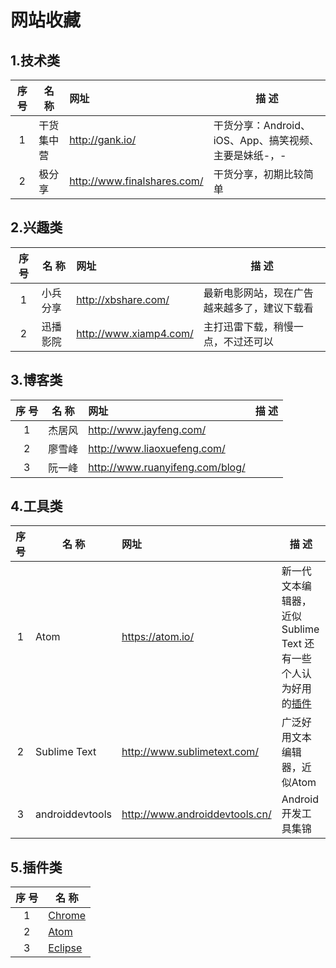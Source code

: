 # 网站收藏
## 1.技术类

序 号 | 名 称   | 网址                          | 描 述
:-: | ----- | :-------------------------- | ----------------------------------
1   | 干货集中营 | http://gank.io/             | 干货分享：Android、iOS、App、搞笑视频、主要是妹纸-，-
2   | 极分享   | http://www.finalshares.com/ | 干货分享，初期比较简单

## 2.兴趣类

序 号 | 名 称  | 网址                     | 描 述
:-: | ---- | :--------------------- | ----------------------
1   | 小兵分享 | http://xbshare.com/    | 最新电影网站，现在广告越来越多了，建议下载看
2   | 迅播影院 | http://www.xiamp4.com/ | 主打迅雷下载，稍慢一点，不过还可以

## 3.博客类

序 号 | 名 称 | 网址                              | 描 述
:-: | --- | :------------------------------ | ---
1   | 杰居风 | http://www.jayfeng.com/         |
2   | 廖雪峰 | http://www.liaoxuefeng.com/     |
3   | 阮一峰 | http://www.ruanyifeng.com/blog/ |

## 4.工具类

序 号 | 名 称             | 网址                             | 描 述
:-: | --------------- | :----------------------------- | ---------------------------------------------------------
1   | Atom            | https://atom.io/               | 新一代文本编辑器，近似Sublime Text  还有一些个人认为好用的[插件](atom/plugins.md)
2   | Sublime Text    | http://www.sublimetext.com/    | 广泛好用文本编辑器，近似Atom
3   | androiddevtools | http://www.androiddevtools.cn/ | Android开发工具集锦

## 5.插件类

序 号 | 名 称
:-: | -----------------------------
1   | [Chrome](chrome/plugins.md)
2   | [Atom](atom/plugins.md)
3   | [Eclipse](eclipse/plugins.md)
